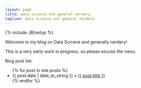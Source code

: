 ```yaml
---
layout: page
title: data science and general nerdery
tagline: data science and general nerdery
---
```

{% include JB/setup %}


Welcome to my blog on Data Scicene and generally nerdery!

This is a very early work in progress, so please excuse the mess.

Blog post list:

<ul class="posts">
  {% for post in site.posts %}
    <li><span>{{ post.date | date_to_string }}</span> &raquo; <a href="{{ BASE_PATH }}{{ post.url }}">{{ post.title }}</a></li>
  {% endfor %}
</ul>



